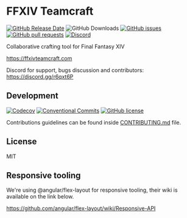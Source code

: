 # FFXIV Teamcraft

[![GitHub Release Date](https://img.shields.io/github/release-date/Supamiu/ffxiv-teamcraft.svg)](https://github.com/Supamiu/ffxiv-teamcraft/releases)
![GitHub Downloads](https://img.shields.io/github/downloads/supamiu/ffxiv-teamcraft/ffxiv-teamcraft-setup.exe.svg)
[![GitHub issues](https://img.shields.io/github/issues/Supamiu/ffxiv-teamcraft.svg)](https://github.com/Supamiu/ffxiv-teamcraft/issues)
[![GitHub pull requests](https://img.shields.io/github/issues-pr/Supamiu/ffxiv-teamcraft.svg)](https://github.com/Supamiu/ffxiv-teamcraft/pulls)
[![Discord](https://img.shields.io/discord/355013337748209665.svg)](https://discord.gg/r6qxt6P)

Collaborative crafting tool for Final Fantasy XIV

https://ffxivteamcraft.com

Discord for support, bugs discussion and contributors: https://discord.gg/r6qxt6P

## Development

[![Codecov](https://img.shields.io/codecov/c/github/Supamiu/ffxiv-teamcraft.svg?branch=staging)](https://codecov.io/github/Supamiu/ffxiv-teamcraft?branch=staging)
[![Conventional Commits](https://img.shields.io/badge/Conventional%20Commits-1.0.0-yellow.svg)](https://conventionalcommits.org)
[![GitHub license](https://img.shields.io/github/license/Supamiu/ffxiv-teamcraft.svg)](https://github.com/Supamiu/ffxiv-teamcraft/blob/staging/LICENSE)

Contributions guidelines can be found inside [CONTRIBUTING.md](https://github.com/Supamiu/ffxiv-teamcraft/blob/staging/CONTRIBUTING.md) file.

## License

MIT

## Responsive tooling

We're using @angular/flex-layout for responsive tooling, their wiki is available on the link below.

https://github.com/angular/flex-layout/wiki/Responsive-API
